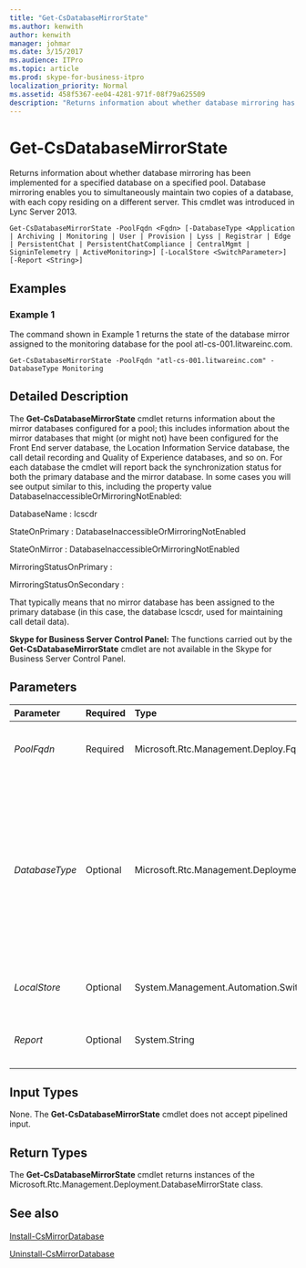 ```yaml
---
title: "Get-CsDatabaseMirrorState"
ms.author: kenwith
author: kenwith
manager: johmar
ms.date: 3/15/2017
ms.audience: ITPro
ms.topic: article
ms.prod: skype-for-business-itpro
localization_priority: Normal
ms.assetid: 458f5367-ee04-4281-971f-08f79a625509
description: "Returns information about whether database mirroring has been implemented for a specified database on a specified pool. Database mirroring enables you to simultaneously maintain two copies of a database, with each copy residing on a different server. This cmdlet was introduced in Lync Server 2013."
---
```


# Get-CsDatabaseMirrorState
 
Returns information about whether database mirroring has been implemented for a specified database on a specified pool. Database mirroring enables you to simultaneously maintain two copies of a database, with each copy residing on a different server. This cmdlet was introduced in Lync Server 2013.
  
```
Get-CsDatabaseMirrorState -PoolFqdn <Fqdn> [-DatabaseType <Application | Archiving | Monitoring | User | Provision | Lyss | Registrar | Edge | PersistentChat | PersistentChatCompliance | CentralMgmt | SigninTelemetry | ActiveMonitoring>] [-LocalStore <SwitchParameter>] [-Report <String>]

```

## Examples
<a name="Examples"> </a>

### Example 1

The command shown in Example 1 returns the state of the database mirror assigned to the monitoring database for the pool atl-cs-001.litwareinc.com.
  
```
Get-CsDatabaseMirrorState -PoolFqdn "atl-cs-001.litwareinc.com" -DatabaseType Monitoring
```

## Detailed Description
<a name="DetailedDescription"> </a>

The **Get-CsDatabaseMirrorState** cmdlet returns information about the mirror databases configured for a pool; this includes information about the mirror databases that might (or might not) have been configured for the Front End server database, the Location Information Service database, the call detail recording and Quality of Experience databases, and so on. For each database the cmdlet will report back the synchronization status for both the primary database and the mirror database. In some cases you will see output similar to this, including the property value DatabaseInaccessibleOrMirroringNotEnabled:
  
DatabaseName : lcscdr
  
StateOnPrimary : DatabaseInaccessibleOrMirroringNotEnabled
  
StateOnMirror : DatabaseInaccessibleOrMirroringNotEnabled
  
MirroringStatusOnPrimary :
  
MirroringStatusOnSecondary :
  
That typically means that no mirror database has been assigned to the primary database (in this case, the database lcscdr, used for maintaining call detail data).
  
 **Skype for Business Server Control Panel:** The functions carried out by the **Get-CsDatabaseMirrorState** cmdlet are not available in the Skype for Business Server Control Panel.
  
## Parameters
<a name="DetailedDescription"> </a>

|**Parameter**|**Required**|**Type**|**Description**|
|:-----|:-----|:-----|:-----|
| _PoolFqdn_ <br/> |Required  <br/> |Microsoft.Rtc.Management.Deploy.Fqdn  <br/> |Fully qualified domain name of the pool whose database mirroring state is being checked. For example:  <br/>  `-PoolFqdn "atl-cs-001.litwareinc.com"` <br/> |
| _DatabaseType_ <br/> |Optional  <br/> |Microsoft.Rtc.Management.Deployment.DatabaseNameType  <br/> |Type of database whose mirror state is being checked. Allowed values are:  <br/> ActiveMonitoring  <br/> Application  <br/> Archiving  <br/> CentralMgmt  <br/> Edge  <br/> Lyss  <br/> Monitoring  <br/> PersistentChat  <br/> PersistentChatCompliance  <br/> Provision  <br/> Registrar  <br/> SigninTelemetry  <br/> User  <br/> |
| _LocalStore_ <br/> |Optional  <br/> |System.Management.Automation.SwitchParameter  <br/> |Retrieves the backup mirror state from the local replica of the Central Management store rather than from the Central Management store itself.  <br/> |
| _Report_ <br/> |Optional  <br/> |System.String  <br/> |Enables you to specify a file path for the log file created when the cmdlet runs. For example:  <br/>  `-Report "C:\Logs\DatabaseMirrorState.html"` <br/> |
   
## Input Types
<a name="InputTypes"> </a>

None. The **Get-CsDatabaseMirrorState** cmdlet does not accept pipelined input.
  
## Return Types
<a name="ReturnTypes"> </a>

The **Get-CsDatabaseMirrorState** cmdlet returns instances of the Microsoft.Rtc.Management.Deployment.DatabaseMirrorState class.
  
## See also
<a name="ReturnTypes"> </a>

#### 

[Install-CsMirrorDatabase](install-csmirrordatabase.md)
  
[Uninstall-CsMirrorDatabase](uninstall-csmirrordatabase.md)


